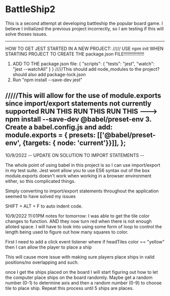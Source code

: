 # BattleShip2
This is a second attempt at developing battleship the popular board game. I believe I initialized the previous project incorrectly, so I am testing if this will solve thoses issues.

-------------------------------------------------------------------------
HOW TO GET JEST STARTED IN A NEW PROJECT:
/////
USE npm init WHEN STARTING PROJECT TO CREATE THE 
package.json FILE!!!!!!!!!!!!!!!!
1. ADD TO THE package.json file:
            {
               "scripts": {
                    "tests": "jest",
                    "watch": "jest --watchAll"
                }
            }
/////This should add node_modules to the project? should also add package-lock.json
2. Run "npm install --save-dev jest"

/////This will allow for the use of module.exports since import/export statements not currently supported
 RUN THIS RUN THIS RUN THIS --->      npm install --save-dev @babel/preset-env
3. Create a babel.config.js and add: 
        module.exports = {
            presets: [['@babel/preset-env', {targets: { node: 'current'}}]],
        };
---------------------------------------------------------------------------------

10/9/2022 -- UPDATE ON SOLUTION TO IMPORT STATEMENTS --

The whole point of using babel in this project is so I can use import/export in my test suite.
Jest wont allow you to use ES6 syntax out of the box 
module.exports doesn't work when working in a browser environment either, so this complicated things.

Simply converting to import/export statements throughout the application seemed to have solved my issues


SHIFT + ALT + F to auto indent code.

10/9/2022 11:01PM notes for tomorrow:
I was able to get the tile color changes to function. AND they now turn red when there is not enough alloted space. I will have to look into using some form of loop to control the length being used to figure out how many squares to color.

First I need to add a click event listener where if headTiles color == "yellow" then I
can allow the player to place a ship

This will cause more issue with making sure players place ships in valid positions/no overlapping and such. 

once I get the ships placed on the board I will start figuring out how to let the computer place ships on the board randomly. Maybe get a random number (0-1) to determine axis and then a random number (0-9) to choose tile to place ship. Repeat this process until 5 ships are places. 






